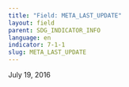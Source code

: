```yaml
---
title: "Field: META_LAST_UPDATE"
layout: field
parent: SDG_INDICATOR_INFO
language: en
indicator: 7-1-1
slug: META_LAST_UPDATE
---
```

July 19, 2016